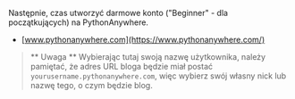 Następnie, czas utworzyć darmowe konto ("Beginner" - dla początkujących) na PythonAnywhere.

* [www.pythonanywhere.com](https://www.pythonanywhere.com/)

> ** Uwaga ** Wybierając tutaj swoją nazwę użytkownika, należy pamiętać, że adres URL bloga będzie miał postać `yourusername.pythonanywhere.com`, więc wybierz swój własny nick lub nazwę tego, o czym będzie blog.